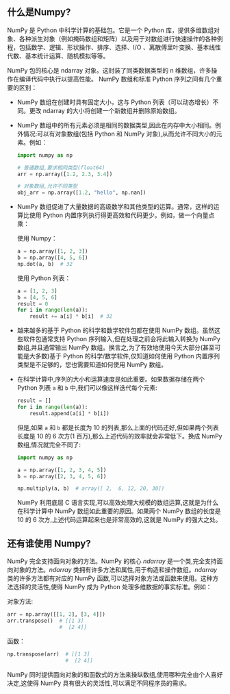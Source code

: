 ## 什么是Numpy?

NumPy 是 Python 中科学计算的基础包。它是一个 Python 库，提供多维数组对象、各种派生对象（例如掩码数组和矩阵）以及用于对数组进行快速操作的各种例程，包括数学、逻辑、形状操作、排序、选择、I/O 、离散傅里叶变换、基本线性代数、基本统计运算、随机模拟等等。

NumPy 包的核心是 ndarray 对象。这封装了同类数据类型的 n 维数组，许多操作在编译代码中执行以提高性能。 NumPy 数组和标准 Python 序列之间有几个重要的区别：

- NumPy 数组在创建时具有固定大小，这与 Python 列表（可以动态增长）不同。更改 ndarray 的大小将创建一个新数组并删除原始数组。

- NumPy 数组中的所有元素必须是相同的数据类型,因此在内存中大小相同。例外情况:可以有对象数组(包括 Python 和 NumPy 对象),从而允许不同大小的元素。例如：

  ```python
  import numpy as np
  
  # 普通数组,要求相同类型(float64)
  arr = np.array([1.2, 2.3, 3.4]) 
  
  # 对象数组,允许不同类型
  obj_arr = np.array([1.2, "hello", np.nan]) 
  ```

  

- NumPy 数组促进了大量数据的高级数学和其他类型的运算。通常，这样的运算比使用 Python 内置序列执行得更高效和代码更少。例如，做一个向量点乘：

  使用 Numpy：

  ```python
  a = np.array([1, 2, 3])
  b = np.array([4, 5, 6])
  np.dot(a, b)  # 32
  ```

  使用 Python 列表：

  ```python
  a = [1, 2, 3]
  b = [4, 5, 6]
  result = 0
  for i in range(len(a)):
      result += a[i] * b[i]  # 32
  ```

  

- 越来越多的基于 Python 的科学和数学软件包都在使用 NumPy 数组。虽然这些软件包通常支持 Python 序列输入,但在处理之前会将此输入转换为 NumPy 数组,并且通常输出 NumPy 数组。换言之,为了有效地使用今天大部分(甚至可能是大多数)基于 Python 的科学/数学软件,仅知道如何使用 Python 内置序列类型是不足够的，您也需要知道如何使用 NumPy 数组。

- 在科学计算中,序列的大小和运算速度是如此重要。如果数据存储在两个 Python 列表 `a` 和 `b` 中,我们可以像这样迭代每个元素:

  ```python
  result = []
  for i in range(len(a)):
      result.append(a[i] * b[i])
  ```

  但是,如果 `a` 和 `b` 都是长度为 10 的列表,那么上面的代码还好,但如果两个列表长度是 10 的 6 次方(1 百万),那么上述代码的效率就会非常低下。换成 NumPy 数组,情况就完全不同了:

  ```python
  import numpy as np
  
  a = np.array([1, 2, 3, 4, 5]) 
  b = np.array([2, 3, 4, 5, 6])
  
  np.multiply(a, b)  # array([ 2,  6, 12, 20, 30])
  ```

  NumPy 利用底层 C 语言实现,可以高效处理大规模的数组运算,这就是为什么在科学计算中 NumPy 数组如此重要的原因。如果两个 NumPy 数组的长度是 10 的 6 次方,上述代码运算起来也是非常高效的,这就是 NumPy 的强大之处。



## 还有谁使用 Numpy?

NumPy 完全支持面向对象的方法。NumPy 的核心 *ndarray* 是一个类,完全支持面向对象的方法。*ndarray* 类拥有许多方法和属性,用于构造和操作数组。*ndarray* 类的许多方法都有对应的 NumPy 函数,可以选择对象方法或函数来使用。这种方法选择的灵活性,使得 NumPy 成为 Python 处理多维数据的事实标准。例如：

对象方法:

```python
arr = np.array([[1, 2], [3, 4]])
arr.transpose()  # [[1 3]  
                 #  [2 4]]
```

函数：

```python
np.transpose(arr)  # [[1 3]
                   #  [2 4]]
```

 NumPy 同时提供面向对象的和函数式的方法来操纵数组,使用哪种完全由个人喜好决定,这使得 NumPy 具有很大的灵活性,可以满足不同程序员的需求。
